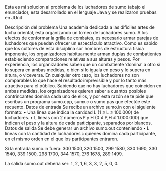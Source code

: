 Esta es mi solucion al problema de los luchadores de sumo (abajo el enunciado), esta desarrollado en el lenguaje Java y se realizaron pruebas en JUnit

Descripción del problema
Una academia dedicada a las difíciles artes de
lucha oriental, está organizando un torneo de
luchadores sumo.
A los efectos de conformar la grilla de
combates, es necesario armar parejas de
luchadores que puedan ofrecer un espectáculo atractivo. Como es sabido que los
cultores de esta disciplina son hombres de
estructura física imponente, los organizadores habitualmente arman duplas de
combatientes estableciendo comparaciones
relativas a sus alturas y pesos.
Por experiencia, los organizadores saben que
un combatiente ‘domina’ a otro si lo supera en
ambas medidas, o bien si lo iguala en peso y lo
supera en altura, o viceversa. En cualquier otro
caso, los luchadores no son comparables lo que
hace el resultado imprevisible y por lo tanto más
atractivo para el público.
Sabiendo que no hay luchadores que
coinciden en ambas medidas, los organizadores
quieren saber a cuantos posibles contrincantes
domina cada uno de ellos, y por esta razón se te
pide que escribas un programa sumo.cpp,
sumo.c o sumo.pas que efectúe este recuento.
Datos de entrada
Se recibe un archivo sumo.in con el
siguiente formato:
• Una línea que indica la cantidad L (1 ≤
L ≤ 100.000) de luchadores.
• L líneas con 2 números P y H (0 ≤ P,H
≤ 1.000.000) que indican el peso y la altura
de cada participante, separados por
blancos.
Datos de salida
Se debe generar un archivo sumo.out
conteniendo
• L líneas con la cantidad de luchadores a
quienes domina cada participante, en el
mismo orden en el que los participantes
entraron.


Si la entrada sumo.in fuera:
300 1500,
320 1500,
299 1580,
330 1690,
330 1540,
339 1500,
298 1700,
344 1570,
276 1678,
289 1499.

La salida sumo.out debería ser:
1,
2,
1,
6,
3,
3,
2,
5,
0,
0.
